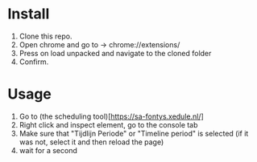 # Install
1. Clone this repo.
2. Open chrome and go to -> chrome://extensions/
3. Press on load unpacked and navigate to the cloned folder
4. Confirm. 

# Usage
1. Go to (the scheduling tool)[https://sa-fontys.xedule.nl/]
2. Right click and inspect element, go to the console tab
3. Make sure that "Tijdlijn Periode" or "Timeline period" is selected (if it was not, select it and then reload the page)
4. wait for a second